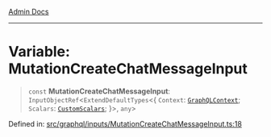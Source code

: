 [Admin Docs](/)

***

# Variable: MutationCreateChatMessageInput

> `const` **MutationCreateChatMessageInput**: `InputObjectRef`\<`ExtendDefaultTypes`\<\{ `Context`: [`GraphQLContext`](../../../context/type-aliases/GraphQLContext.md); `Scalars`: [`CustomScalars`](../../../scalars/type-aliases/CustomScalars.md); \}\>, `any`\>

Defined in: [src/graphql/inputs/MutationCreateChatMessageInput.ts:18](https://github.com/PurnenduMIshra129th/talawa-api/blob/8bb4483f6aa0d175e00d3d589e36182f9c58a66a/src/graphql/inputs/MutationCreateChatMessageInput.ts#L18)
